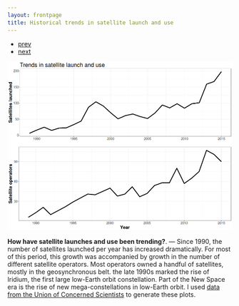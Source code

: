 ```yaml
---
layout: frontpage
title: Historical trends in satellite launch and use
---
```


<div class="navbar">
  <div class="navbar-inner">
      <ul class="nav">
          <li><a href="leo_gabbard_all.html">prev</a></li>
          <li><a href="yearly_sat_hhi_leo.html">next</a></li>
      </ul>
  </div>
</div>

![Growth in yearly satellite launches and the number of satellite operators, 1990-2015](../../assets/bigpublpics/launch_summary.png)

**How have satellite launches and use been trending?**. &mdash; Since 1990, the number of satellites launched per year has increased dramatically. For most of this period, this growth was accompanied by growth in the number of different satellite operators. Most operators owned a handful of satellites, mostly in the geosynchronous belt. the late 1990s marked the rise of Iridium, the first large low-Earth orbit constellation. Part of the New Space era is the rise of new mega-constellations in low-Earth orbit. I used [data from the Union of Concerned Scientists](https://www.ucsusa.org/nuclear-weapons/space-weapons/satellite-database) to generate these plots.
